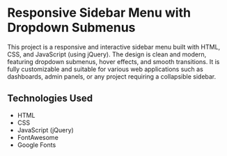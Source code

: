 # Responsive Sidebar Menu with Dropdown Submenus
This project is a responsive and interactive sidebar menu built with HTML, CSS, and JavaScript (using jQuery). The design is clean and modern, featuring dropdown submenus, hover effects, and smooth transitions. It is fully customizable and suitable for various web applications such as dashboards, admin panels, or any project requiring a collapsible sidebar.
## Technologies Used
+ HTML
+ CSS
+ JavaScript (jQuery)
+ FontAwesome
+ Google Fonts
